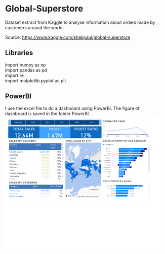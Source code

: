 # Global-Superstore
Dataset extract from Kaggle to analyse information about orders made by customers around the world.

Source: https://www.kaggle.com/shekpaul/global-superstore

## Libraries
import numpy as np\
import pandas as pd\
import re\
import matplotlib.pyplot as plt

## PowerBI
I use the excel file to do a dashboard using PowerBI. The figure of dashboard is saved in the folder PowerBI.
![alt text](PowerBI/Dashboard.png "Global SuperStore")
